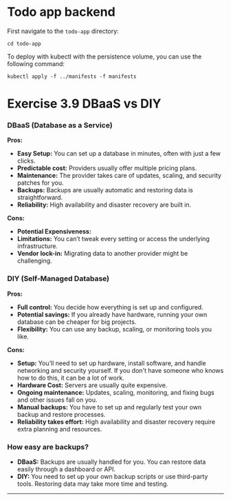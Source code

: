 # Todo app backend

First navigate to the `todo-app` directory:

```shell
cd todo-app
```

To deploy with kubectl with the persistence volume, you can use the following command:

```shell
kubectl apply -f ../manifests -f manifests
```

# Exercise 3.9 DBaaS vs DIY

### DBaaS (Database as a Service)

**Pros:**
- **Easy Setup:** You can set up a database in minutes, often with just a few clicks.
- **Predictable cost:** Providers usually offer multiple pricing plans.
- **Maintenance:** The provider takes care of updates, scaling, and security patches for you.
- **Backups:** Backups are usually automatic and restoring data is straightforward.
- **Reliability:** High availability and disaster recovery are built in.

**Cons:**
- **Potential Expensiveness:** 
- **Limitations:** You can’t tweak every setting or access the underlying infrastructure.
- **Vendor lock-in:** Migrating data to another provider might be challenging.

### DIY (Self-Managed Database)

**Pros:**
- **Full control:** You decide how everything is set up and configured.
- **Potential savings:** If you already have hardware, running your own database can be cheaper for big projects.
- **Flexibility:** You can use any backup, scaling, or monitoring tools you like.

**Cons:**
- **Setup:** You’ll need to set up hardware, install software, and handle networking and security yourself. If you 
  don't have someone who knows how to do this, it can be a lot of work.
- **Hardware Cost:** Servers are usually quite expensive.
- **Ongoing maintenance:** Updates, scaling, monitoring, and fixing bugs and other issues fall on you.
- **Manual backups:** You have to set up and regularly test your own backup and restore processes.
- **Reliability takes effort:** High availability and disaster recovery require extra planning and resources.

### How easy are backups?

- **DBaaS:** Backups are usually handled for you. You can restore data easily through a dashboard or API.
- **DIY:** You need to set up your own backup scripts or use third-party tools. Restoring data may take more time and testing.

---
